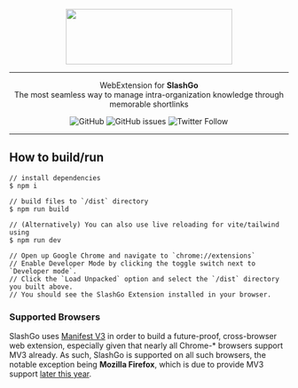 <p align="center">
<img src="https://user-images.githubusercontent.com/408863/195614525-f92a65ad-e380-407d-b6c0-4ecea8763b96.png" data-canonical-src="https://user-images.githubusercontent.com/408863/195614525-f92a65ad-e380-407d-b6c0-4ecea8763b96.png" width="300" height="100" />

---

<p align="center"> WebExtension for <b>SlashGo</b>
<br/>
The most seamless way to manage intra-organization knowledge through memorable shortlinks</p>
</p>

<p align="center">
<img alt="GitHub" src="https://img.shields.io/github/license/Slash-Go/SlashGoExtension">
<img alt="GitHub issues" src="https://img.shields.io/github/issues/Slash-Go/SlashGoExtension">
<img alt="Twitter Follow" src="https://img.shields.io/twitter/follow/SlashGoApp">
</p>

---

## How to build/run

```
// install dependencies
$ npm i

// build files to `/dist` directory
$ npm run build

// (Alternatively) You can also use live reloading for vite/tailwind using
$ npm run dev

// Open up Google Chrome and navigate to `chrome://extensions`
// Enable Developer Mode by clicking the toggle switch next to `Developer mode`.
// Click the `Load Unpacked` option and select the `/dist` directory you built above.
// You should see the SlashGo Extension installed in your browser.
```

### Supported Browsers

SlashGo uses [Manifest V3](https://developer.chrome.com/docs/extensions/mv3/intro/) in order to build a future-proof, cross-browser web extension, especially given that nearly all Chrome-\* browsers support MV3 already. As such, SlashGo is supported on all such browsers, the notable exception being **Mozilla Firefox**, which is due to provide MV3 support [later this year](https://blog.mozilla.org/addons/2022/06/08/manifest-v3-firefox-developer-preview-how-to-get-involved/).
